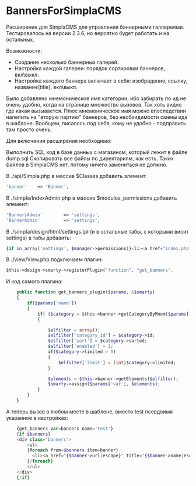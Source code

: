 # BannersForSimplaCMS


Расширение для SimplaCMS для управления баннерными галлереями. 
Тестировалось на версии 2.3.6, но вероятно будет работать и на остальных.

Возможности:
* Создание несколько баннерных галерей.
* Настройка каждой галереи: порядок сортировки баннеров, вкл\выкл.
* Настройка каждого баннера включает в себя: изобрадение, ссылку, название(title), вкл\выкл.

Было добавлено мнемоническое имя категории, ибо забирать по ид не очень удобно, когда на странице множество вызовов. Так хоть видно где какая вызывается.  Плюс мнемоническое имя можно впоследствии налепить на "вторую партию" баннеров, без необхидимости смены ида в шаблоне. Вообщем, писалось под себя, кому не удобно - подправить там просто очень. 

Для включения расширения необходимо:

Выполнить SQL код в базе данных с магазином, который лежит в файле dump.sql
Скопировать все файлы по директориям, как есть. Таких файлов в SimplaCMS нет, потому ничего замениться не должно.

В ./api/Simpla.php в массив $Classes добавить элемент:
```php
'banner' 	=> 'Banner', 
```

В ./simpla/IndexAdmin.php в массив $modules_permissions добавить элемент:
```php
'BannersAdmin'		  => 'settings',
'BannerAdmin'		  => 'settings',
```

В ./simpla/design/html/settings.tpl (и в остальные табы, с которыми висит settings) в табы добавить:
```php
{if in_array('settings', $manager->permissions)}<li><a href="index.php?module=BannersAdmin">Баннеры</a></li>{/if}
```

В ./view/View.php подключаем плагин:
```php
$this->design->smarty->registerPlugin("function", "get_banners",               array($this, 'get_banners_plugin'));
```
И код самого плагина:
```php
	public function get_banners_plugin($params, &$smarty)
	{
		if($params['name'])
		{
			if( ($category = $this->banner->getCategoryByMnem($params['name']) ))
			{

				$elfilter = array();
				$elfilter['category_id'] = $category->id;
				$elfilter['sort'] = $category->sorted;
				$elfilter['enabled'] = 1;
				if($category->limited > 0)
				{
					$elfilter['limit'] = (int)$category->limited;
				}

				$elements = $this->banner->getElements($elfilter);
				$smarty->assign($params['var'], $elements);
			}
		}
	}
```


А теперь вызов в любом месте в шаблоне, вместо test псевдоимя указанное в настройках:

```php
	{get_banners var=banners name='test'}
	{if $banners}
    <div class="banners">
        <ul>
		{foreach from=$banners item=banner}
          <li><a href="{$banner->url|escape}" title="{$banner->name|escape}"><img src="{$banner->image|resize:280:230}" alt="{$banner->name|escape}"></a></li>
		{/foreach}
        </ul>
    </div>
	{/if}
```
